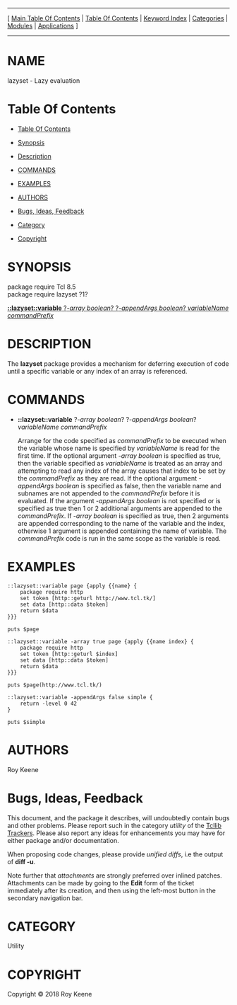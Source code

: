 
[//000000001]: # (lazyset \- Lazy evaluation for variables and arrays)
[//000000002]: # (Generated from file 'lazyset\.man' by tcllib/doctools with format 'markdown')
[//000000003]: # (Copyright &copy; 2018 Roy Keene)
[//000000004]: # (lazyset\(n\) 1 tcllib "Lazy evaluation for variables and arrays")

<hr> [ <a href="../../../../toc.md">Main Table Of Contents</a> &#124; <a
href="../../../toc.md">Table Of Contents</a> &#124; <a
href="../../../../index.md">Keyword Index</a> &#124; <a
href="../../../../toc0.md">Categories</a> &#124; <a
href="../../../../toc1.md">Modules</a> &#124; <a
href="../../../../toc2.md">Applications</a> ] <hr>

# NAME

lazyset \- Lazy evaluation

# <a name='toc'></a>Table Of Contents

  - [Table Of Contents](#toc)

  - [Synopsis](#synopsis)

  - [Description](#section1)

  - [COMMANDS](#section2)

  - [EXAMPLES](#section3)

  - [AUTHORS](#section4)

  - [Bugs, Ideas, Feedback](#section5)

  - [Category](#category)

  - [Copyright](#copyright)

# <a name='synopsis'></a>SYNOPSIS

package require Tcl 8\.5  
package require lazyset ?1?  

[__::lazyset::variable__ ?*\-array boolean*? ?*\-appendArgs boolean*? *variableName* *commandPrefix*](#1)  

# <a name='description'></a>DESCRIPTION

The __lazyset__ package provides a mechanism for deferring execution of code
until a specific variable or any index of an array is referenced\.

# <a name='section2'></a>COMMANDS

  - <a name='1'></a>__::lazyset::variable__ ?*\-array boolean*? ?*\-appendArgs boolean*? *variableName* *commandPrefix*

    Arrange for the code specified as *commandPrefix* to be executed when the
    variable whose name is specified by *variableName* is read for the first
    time\. If the optional argument *\-array boolean* is specified as true, then
    the variable specified as *variableName* is treated as an array and
    attempting to read any index of the array causes that index to be set by the
    *commandPrefix* as they are read\. If the optional argument *\-appendArgs
    boolean* is specified as false, then the variable name and subnames are not
    appended to the *commandPrefix* before it is evaluated\. If the argument
    *\-appendArgs boolean* is not specified or is specified as true then 1 or 2
    additional arguments are appended to the *commandPrefix*\. If *\-array
    boolean* is specified as true, then 2 arguments are appended corresponding
    to the name of the variable and the index, otherwise 1 argument is appended
    containing the name of variable\. The *commandPrefix* code is run in the
    same scope as the variable is read\.

# <a name='section3'></a>EXAMPLES

    ::lazyset::variable page {apply {{name} {
    	package require http
    	set token [http::geturl http://www.tcl.tk/]
    	set data [http::data $token]
    	return $data
    }}}

    puts $page

    ::lazyset::variable -array true page {apply {{name index} {
    	package require http
    	set token [http::geturl $index]
    	set data [http::data $token]
    	return $data
    }}}

    puts $page(http://www.tcl.tk/)

    ::lazyset::variable -appendArgs false simple {
    	return -level 0 42
    }

    puts $simple

# <a name='section4'></a>AUTHORS

Roy Keene

# <a name='section5'></a>Bugs, Ideas, Feedback

This document, and the package it describes, will undoubtedly contain bugs and
other problems\. Please report such in the category *utility* of the [Tcllib
Trackers](http://core\.tcl\.tk/tcllib/reportlist)\. Please also report any ideas
for enhancements you may have for either package and/or documentation\.

When proposing code changes, please provide *unified diffs*, i\.e the output of
__diff \-u__\.

Note further that *attachments* are strongly preferred over inlined patches\.
Attachments can be made by going to the __Edit__ form of the ticket
immediately after its creation, and then using the left\-most button in the
secondary navigation bar\.

# <a name='category'></a>CATEGORY

Utility

# <a name='copyright'></a>COPYRIGHT

Copyright &copy; 2018 Roy Keene
